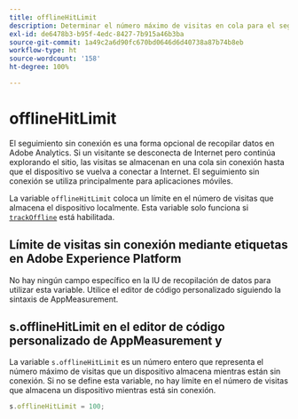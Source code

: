 ```yaml
---
title: offlineHitLimit
description: Determinar el número máximo de visitas en cola para el seguimiento sin conexión.
exl-id: de6478b3-b95f-4edc-8427-7b915a46b3ba
source-git-commit: 1a49c2a6d90fc670bd0646d6d40738a87b74b8eb
workflow-type: ht
source-wordcount: '158'
ht-degree: 100%

---
```


# offlineHitLimit

El seguimiento sin conexión es una forma opcional de recopilar datos en Adobe Analytics. Si un visitante se desconecta de Internet pero continúa explorando el sitio, las visitas se almacenan en una cola sin conexión hasta que el dispositivo se vuelva a conectar a Internet. El seguimiento sin conexión se utiliza principalmente para aplicaciones móviles.

La variable `offlineHitLimit` coloca un límite en el número de visitas que almacena el dispositivo localmente. Esta variable solo funciona si [`trackOffline`](trackoffline.md) está habilitada.

## Límite de visitas sin conexión mediante etiquetas en Adobe Experience Platform

No hay ningún campo específico en la IU de recopilación de datos para utilizar esta variable. Utilice el editor de código personalizado siguiendo la sintaxis de AppMeasurement.

## s.offlineHitLimit en el editor de código personalizado de AppMeasurement y 

La variable `s.offlineHitLimit` es un número entero que representa el número máximo de visitas que un dispositivo almacena mientras están sin conexión. Si no se define esta variable, no hay límite en el número de visitas que almacena un dispositivo mientras está sin conexión.

```js
s.offlineHitLimit = 100;
```
